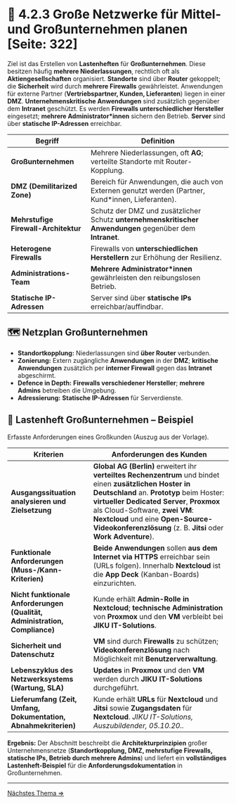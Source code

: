 # 🧩 4.2.3 Große Netzwerke für Mittel- und Großunternehmen planen [Seite: 322]

Ziel ist das Erstellen von **Lastenheften** für **Großunternehmen**. Diese besitzen häufig **mehrere Niederlassungen**, rechtlich oft als **Aktiengesellschaften** organisiert. **Standorte** sind über **Router** gekoppelt; die **Sicherheit** wird durch **mehrere Firewalls** gewährleistet. Anwendungen für externe Partner (**Vertriebspartner, Kunden, Lieferanten**) liegen in einer **DMZ**. **Unternehmenskritische Anwendungen** sind zusätzlich gegenüber dem **Intranet** geschützt. Es werden **Firewalls unterschiedlicher Hersteller** eingesetzt; **mehrere Administrator*innen** sichern den Betrieb. **Server** sind über **statische IP-Adressen** erreichbar. 

| Begriff                              | Definition                                                                                                 |
| ------------------------------------ | ---------------------------------------------------------------------------------------------------------- |
| **Großunternehmen**                  | Mehrere Niederlassungen, oft **AG**; verteilte Standorte mit Router-Kopplung.                              |
| **DMZ (Demilitarized Zone)**         | Bereich für Anwendungen, die auch von Externen genutzt werden (Partner, Kund*innen, Lieferanten).          |
| **Mehrstufige Firewall-Architektur** | Schutz der DMZ und zusätzlicher Schutz **unternehmenskritischer Anwendungen** gegenüber dem **Intranet**.  |
| **Heterogene Firewalls**             | Firewalls von **unterschiedlichen Herstellern** zur Erhöhung der Resilienz.                                |
| **Administrations-Team**             | **Mehrere Administrator*innen** gewährleisten den reibungslosen Betrieb.                                   |
| **Statische IP-Adressen**            | Server sind über **statische IPs** erreichbar/auffindbar.                                                  |

## 🗺️ Netzplan Großunternehmen

* **Standortkopplung:** Niederlassungen sind **über Router** verbunden.
* **Zonierung:** Extern zugängliche **Anwendungen** in der **DMZ**; **kritische Anwendungen** zusätzlich per **interner Firewall** gegen das **Intranet** abgeschirmt.
* **Defence in Depth:** **Firewalls verschiedener Hersteller**; **mehrere Admins** betreiben die Umgebung.
* **Adressierung:** **Statische IP-Adressen** für Serverdienste. 

## 🧾 Lastenheft Großunternehmen – Beispiel

Erfasste Anforderungen eines Großkunden (Auszug aus der Vorlage). 

| Kriterien                                                                  | Anforderungen des Kunden                                                                                                                                                                                                                                                                                                                      |
| -------------------------------------------------------------------------- | --------------------------------------------------------------------------------------------------------------------------------------------------------------------------------------------------------------------------------------------------------------------------------------------------------------------------------------------- |
| **Ausgangssituation analysieren und Zielsetzung**                          | **Global AG (Berlin)** erweitert ihr **verteiltes Rechenzentrum** und bindet einen **zusätzlichen Hoster in Deutschland** an. **Prototyp** beim Hoster: **virtueller Dedicated Server**, **Proxmox** als Cloud-Software, **zwei VM**: **Nextcloud** und eine **Open-Source-Videokonferenzlösung** (z. B. **Jitsi** oder **Work Adventure**).  |
| **Funktionale Anforderungen (Muss-/Kann-Kriterien)**                       | **Beide Anwendungen** sollen **aus dem Internet via HTTPS** erreichbar sein (URLs folgen). Innerhalb **Nextcloud** ist die **App Deck** (Kanban-Boards) einzurichten.                                                                                                                                                                         |
| **Nicht funktionale Anforderungen (Qualität, Administration, Compliance)** | Kunde erhält **Admin-Rolle in Nextcloud**; **technische Administration** von **Proxmox** und den **VM** verbleibt bei **JIKU IT-Solutions**.                                                                                                                                                                                                  |
| **Sicherheit und Datenschutz**                                             | **VM** sind durch **Firewalls** zu schützen; **Videokonferenzlösung** nach Möglichkeit mit **Benutzerverwaltung**.                                                                                                                                                                                                                            |
| **Lebenszyklus des Netzwerksystems (Wartung, SLA)**                        | **Updates** in **Proxmox** und den **VM** werden durch **JIKU IT-Solutions** durchgeführt.                                                                                                                                                                                                                                                    |
| **Lieferumfang (Zeit, Umfang, Dokumentation, Abnahmekriterien)**           | Kunde erhält **URLs** für **Nextcloud** und **Jitsi** sowie **Zugangsdaten** für **Nextcloud**. *JIKU IT-Solutions, Auszubildender, 05.10.20..*                                                                                                                                                                                               |

**Ergebnis:** Der Abschnitt beschreibt die **Architekturprinzipien** großer Unternehmensnetze (**Standortkopplung, DMZ, mehrstufige Firewalls, statische IPs, Betrieb durch mehrere Admins**) und liefert ein **vollständiges Lastenheft-Beispiel** für die **Anforderungsdokumentation** in Großunternehmen.

---

[Nächstes Thema => ](../4.3_Technische_Anforderungen_fuer_das_Bereitstellen_von_Netzwerken_beruecksichtigen/4.3_Technische_Anforderungen_fuer_das_Bereitstellen_von_Netzwerken_beruecksichtigen.md)